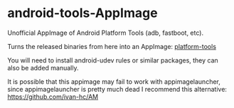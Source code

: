 # android-tools-AppImage
Unofficial AppImage of Android Platform Tools (adb, fastboot, etc). 

Turns the released binaries from here into an AppImage: [platform-tools](https://developer.android.com/tools/releases/platform-tools)

You will need to install android-udev rules or similar packages, they can also be added manually. 

It is possible that this appimage may fail to work with appimagelauncher, since appimagelauncher is pretty much dead I recommend this alternative: https://github.com/ivan-hc/AM

